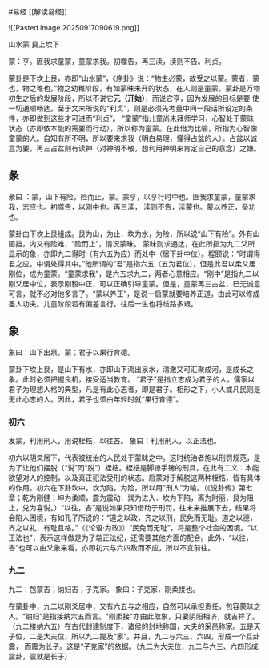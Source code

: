 #易经 [[解读易经]]

![[Pasted image 20250917090619.png]]

山水蒙  艮上坎下

蒙：亨。匪我求童蒙，童蒙求我。初噬告，再三渎，渎则不告。利贞。

蒙卦是下坎上艮，亦即“山水蒙”，《序卦》说：“物生必蒙，故受之以蒙。蒙者，蒙也，物之稚也。”物之幼稚阶段，有如蒙昧未开的状态，在人则是童蒙。蒙卦是万物初生之后的发展阶段，所以不说它**元（开始）**，而说它亨，因为发展的目标是要
使一切通顺畅达。至于文末所说的“利贞”，则是必须先考量中间一段话所设定的条件，亦即做到这些才可进而“利贞”。
“童蒙”指儿童尚未拜师学习，心智处于蒙昧状态（亦即依本能的需要而行动），所以称为童蒙。在此借为比喻，所指为心智像童蒙的人。自知有所不明，所以要来求我（明白易理，懂得占盆的人）。占盆以诚意为要，再三占盆则有读神（对神明不敬，想利用神明来肯定自己的意念）之嫌。

## 彖
彖曰 ：蒙，山下有险，险而止，蒙。蒙亨，以亨行时中也。匪我求童蒙，童蒙求我，志应也。初噬告，以刚中也。再三渎， 渎则不告，渎蒙也。蒙以养正，圣功也。


蒙卦由下坎上艮组成。艮为山，为止．坎为水，为险，所以说“山下有险”。外有山阻挡，内又有险难，“险而止”，情况蒙昧。
蒙昧则求通达，在此所指为九二爻所显示的象，亦即九二得时（有六五为应）而处中（居下卦中位）。程颐说：“时谓得君之应，中谓处得其中。”他所谓的“君”是指六五（五为君位），但是此君以柔爻居刚位，成为童蒙。“童蒙求我”，是六五求九二，两者心意相应。“刚中”是指九二以刚爻居中位，表示刚毅中正，可以正确引导童蒙。但是，童蒙再三占盆，已无诚意可言，就不必对他多言了。“蒙以养正”，是说一启蒙就要培养正道，由此可以修成圣人功夫。儿童阶段若有偏差言行，往后一生也将歧路多艰。


## 象
象曰：山下出泉，蒙；君子以果行育德。

蒙卦下坎上艮，是山下有水，亦即山下流出泉水，清澈又可汇聚成河，是成长之象。此时必须把握良机，接受适当教育。
“君子”是指立志成为君子的人。儒家以君子为理想人格的典型，凡是有此心志者，即是君子。相形之下，小人或凡民则是无此心志的人。因此，君子也须由年轻时就“果行育德”。



### 初六
发蒙，利用刑人，用说桎梏，以往吝。
象曰：利用刑人，以正法也。

初六以阴爻居下，代表被统治的人民处于蒙昧之中。这时统治者施以刑罚规范，是为了让他们摆脱（“说”同“脱”）桎梏。桎梏是脚镣手铐的刑具，在此有二义：本能欲望对人的控制，以及真正犯法受刑的状态。启蒙对于解脱这两种桎梏，皆有具体的作用。初六在下卦坎中，坎为陷，为险，所以用“刑人”为喻。（《说卦传》第七章；乾为刚健；坤为柔顺，震为震动．巽为进入．坎为下陷，离为附丽，艮为阻止，兑为喜悦。）“以往，吝”是说如果只知借助于刑罚，往未来推展下去，结果将会陷人困境，有如孔子所说的：“道之以政，齐之以刑，民免而无耻。道之以德，齐之以礼，有耻且格。”（《论语·为政》）“民免而无耻”，将是整个社会的困境。“以正法也”，表示这样做是为了端正法纪，还需要其他方面的配合。此外，“以往，吝”也可以由爻象来看，亦即初六与六四敌而不应，所以不宜前往。


### 九二
九二：包蒙吉；纳妇吉；子克家。
象曰：子克家，刚柔接也。

在蒙卦中，九二以刚爻居中，又有六五与之相应，自然可以承担责任，包容蒙昧之人。“纳妇”是指接纳六五而言。“刚柔接”亦由此取象，只要阴阳相济，就吉祥了。（九二接纳六五）在古代封建制度下，诸侯的封地称国，大夫的采邑称家。五是天子位，二是大夫位，所以九二提及“家”。并且，九二与六三、六四，形成一个互卦震， 而震为长子。这是“子克家”的依据。（九二为大夫位，九二与六三、六四形成震卦，震就是长子）









































